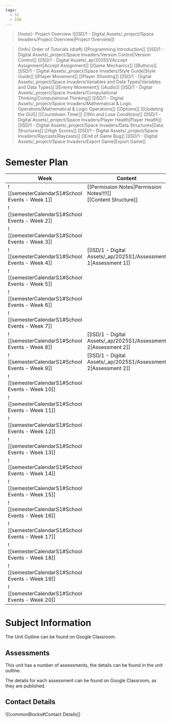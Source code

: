 ```yaml
---
tags:
  - S1
  - ISD
---
```

> [!note]- Project Overview 
> ![[ISD/1 - Digital Assets/_project/Space Invaders/Project Overview|Project Overview]]

> [!info] Order of Tutorials (draft)
> [[Programming Introduction]]
[[ISD/1 - Digital Assets/_project/Space Invaders/Version Control|Version Control]]
[[ISD/1 - Digital Assets/_ap/2025S1/Accept Assignment|Accept Assignment]]
[[Game Mechanics]]
[[Buttons]]
[[ISD/1 - Digital Assets/_project/Space Invaders/Style Guide\|Style Guide]]
[[Player Movement]]
[[Player Shooting]]
[[ISD/1 - Digital Assets/_project/Space Invaders/Variables and Data Types|Variables and Data Types]]
[[Enemy Movement]]
[[Audio]]
[[ISD/1 - Digital Assets/_project/Space Invaders/Computational Thinking|Computational Thinking]]
[[ISD/1 - Digital Assets/_project/Space Invaders/Mathematical & Logic Operations|Mathematical & Logic Operations]]
[[Options]]
[[Updating the GUI]]
[[Countdown Timer]]
[[Win and Lose Conditions]]
[[ISD/1 - Digital Assets/_project/Space Invaders/Player Health|Player Health]]
[[ISD/1 - Digital Assets/_project/Space Invaders/Data Structures|Data Structures]]
[[High Scores]]
[[ISD/1 - Digital Assets/_project/Space Invaders/Raycasts|Raycasts]]
> [[End of Game Bug]]
[[ISD/1 - Digital Assets/_project/Space Invaders/Export Game|Export Game]]


# Semester Plan

| Week                                            | Content                                                             | Submissions                                                                 |
| ----------------------------------------------- | ------------------------------------------------------------------- | --------------------------------------------------------------------------- |
| ![[semesterCalendarS1#School Events - Week 1]]  | [[Permission Notes\|Permission Notes!!!!]]<br>[[Content Structure]] |                                                                             |
| ![[semesterCalendarS1#School Events - Week 2]]  | <br><br>                                                            |                                                                             |
| ![[semesterCalendarS1#School Events - Week 3]]  |                                                                     |                                                                             |
| ![[semesterCalendarS1#School Events - Week 4]]  | [[ISD/1 - Digital Assets/_ap/2025S1/Assessment 1\|Assessment 1]]    | [[ISD/1 - Digital Assets/_ap/2025S1/Assessment 1\|Assessment 1]]            |
| ![[semesterCalendarS1#School Events - Week 5]]  |                                                                     |                                                                             |
| ![[semesterCalendarS1#School Events - Week 6]]  |                                                                     |                                                                             |
| ![[semesterCalendarS1#School Events - Week 7]]  |                                                                     |                                                                             |
| ![[semesterCalendarS1#School Events - Week 8]]  | [[ISD/1 - Digital Assets/_ap/2025S1/Assessment 2\|Assessment 2]]    |                                                                             |
| ![[semesterCalendarS1#School Events - Week 9]]  | [[ISD/1 - Digital Assets/_ap/2025S1/Assessment 2\|Assessment 2]]    | [[ISD/1 - Digital Assets/_ap/2025S1/Assessment 2\|Assessment 2]]            |
| ![[semesterCalendarS1#School Events - Week 10]] |                                                                     |                                                                             |
| ![[semesterCalendarS1#School Events - Week 11]] |                                                                     |                                                                             |
| ![[semesterCalendarS1#School Events - Week 12]] |                                                                     |                                                                             |
| ![[semesterCalendarS1#School Events - Week 13]] |                                                                     |                                                                             |
| ![[semesterCalendarS1#School Events - Week 14]] |                                                                     |                                                                             |
| ![[semesterCalendarS1#School Events - Week 15]] |                                                                     |                                                                             |
| ![[semesterCalendarS1#School Events - Week 16]] |                                                                     | **Friday** [[ISD/1 - Digital Assets/_ap/2025S1/Assessment 3\|Assessment 3]] |
| ![[semesterCalendarS1#School Events - Week 17]] |                                                                     |                                                                             |
| ![[semesterCalendarS1#School Events - Week 18]] |                                                                     |                                                                             |
| ![[semesterCalendarS1#School Events - Week 19]] |                                                                     |                                                                             |
| ![[semesterCalendarS1#School Events - Week 20]] |                                                                     |                                                                             |

# Subject Information

The Unit Outline can be found on Google Classroom.

## Assessments

This unit has a number of assessments, the details can be found in the unit outline.

The details for each assessment can be found on Google Classroom, as they are published.

## Contact Details

![[commonBlocks#Contact Details]]

